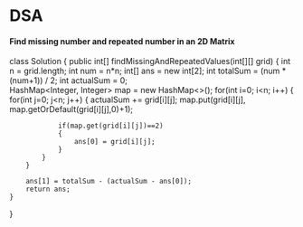 # DSA
<h4>Find missing number and repeated number in an 2D Matrix</h4>

class Solution {
    public int[] findMissingAndRepeatedValues(int[][] grid) {
        int n = grid.length;
        int num = n*n;
        int[] ans = new int[2];
        int totalSum = (num * (num+1)) / 2;
        int actualSum = 0;  
        HashMap<Integer, Integer> map = new HashMap<>();
        for(int i=0; i<n; i++)
        {
            for(int j=0; j<n; j++)
            {
                actualSum += grid[i][j];
                map.put(grid[i][j], map.getOrDefault(grid[i][j],0)+1);

                if(map.get(grid[i][j])==2)
                {
                    ans[0] = grid[i][j];
                }
            }
        }

        ans[1] = totalSum - (actualSum - ans[0]);
        return ans;
    }
}
